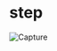 # step
![Capture](https://user-images.githubusercontent.com/44953808/120931557-c722c380-c6fa-11eb-8b3a-bf6a02e95896.PNG)
